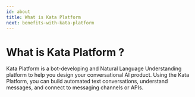 ```yaml
---
id: about
title: What is Kata Platform
next: benefits-with-kata-platform
---
```


# What is Kata Platform ?

Kata Platform is a bot-developing and Natural Language Understanding platform to help you design your conversational AI product. Using the Kata Platform, you can build automated text conversations, understand messages, and connect to messaging channels or APIs.
